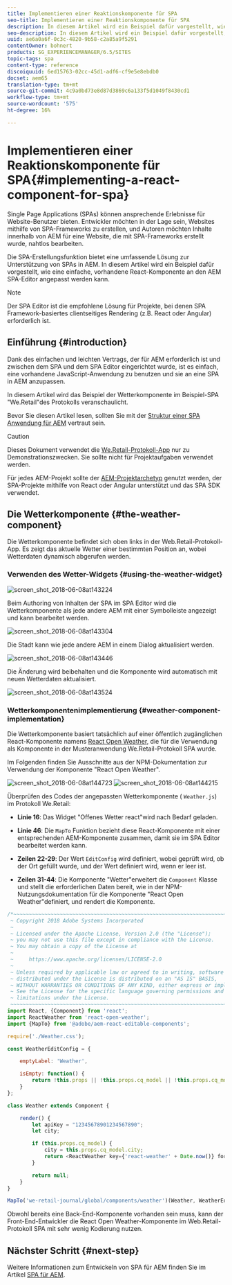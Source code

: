 ```yaml
---
title: Implementieren einer Reaktionskomponente für SPA
seo-title: Implementieren einer Reaktionskomponente für SPA
description: In diesem Artikel wird ein Beispiel dafür vorgestellt, wie eine einfache, vorhandene React-Komponente an den AEM SPA-Editor angepasst werden kann.
seo-description: In diesem Artikel wird ein Beispiel dafür vorgestellt, wie eine einfache, vorhandene React-Komponente an den AEM SPA-Editor angepasst werden kann.
uuid: ae6a0a6f-0c3c-4820-9b58-c2a85a9f5291
contentOwner: bohnert
products: SG_EXPERIENCEMANAGER/6.5/SITES
topic-tags: spa
content-type: reference
discoiquuid: 6ed15763-02cc-45d1-adf6-cf9e5e8ebdb0
docset: aem65
translation-type: tm+mt
source-git-commit: 4c9a0bd73e8d87d3869c6a133f5d1049f8430cd1
workflow-type: tm+mt
source-wordcount: '575'
ht-degree: 16%

---
```



# Implementieren einer Reaktionskomponente für SPA{#implementing-a-react-component-for-spa}

Single Page Applications (SPAs) können ansprechende Erlebnisse für Website-Benutzer bieten. Entwickler möchten in der Lage sein, Websites mithilfe von SPA-Frameworks zu erstellen, und Autoren möchten Inhalte innerhalb von AEM für eine Website, die mit SPA-Frameworks erstellt wurde, nahtlos bearbeiten.

Die SPA-Erstellungsfunktion bietet eine umfassende Lösung zur Unterstützung von SPAs in AEM. In diesem Artikel wird ein Beispiel dafür vorgestellt, wie eine einfache, vorhandene React-Komponente an den AEM SPA-Editor angepasst werden kann.

>[!NOTE]
>
>Der SPA Editor ist die empfohlene Lösung für Projekte, bei denen SPA Framework-basiertes clientseitiges Rendering (z.B. React oder Angular) erforderlich ist.

## Einführung {#introduction}

Dank des einfachen und leichten Vertrags, der für AEM erforderlich ist und zwischen dem SPA und dem SPA Editor eingerichtet wurde, ist es einfach, eine vorhandene JavaScript-Anwendung zu benutzen und sie an eine SPA in AEM anzupassen.

In diesem Artikel wird das Beispiel der Wetterkomponente im Beispiel-SPA &quot;We.Retail&quot;des Protokolls veranschaulicht.

Bevor Sie diesen Artikel lesen, sollten Sie mit der [Struktur einer SPA Anwendung für AEM](/help/sites-developing/spa-getting-started-react.md) vertraut sein.

>[!CAUTION]
>Dieses Dokument verwendet die [We.Retail-Protokoll-App](https://github.com/Adobe-Marketing-Cloud/aem-sample-we-retail-journal) nur zu Demonstrationszwecken. Sie sollte nicht für Projektaufgaben verwendet werden.
>
>Für jedes AEM-Projekt sollte der [AEM-Projektarchetyp](https://docs.adobe.com/content/help/de-DE/experience-manager-core-components/using/developing/archetype/overview.html) genutzt werden, der SPA-Projekte mithilfe von React oder Angular unterstützt und das SPA SDK verwendet.

## Die Wetterkomponente {#the-weather-component}

Die Wetterkomponente befindet sich oben links in der Web.Retail-Protokoll-App. Es zeigt das aktuelle Wetter einer bestimmten Position an, wobei Wetterdaten dynamisch abgerufen werden.

### Verwenden des Wetter-Widgets {#using-the-weather-widget}

![screen_shot_2018-06-08at143224](assets/screen_shot_2018-06-08at143224.png)

Beim Authoring von Inhalten der SPA im SPA Editor wird die Wetterkomponente als jede andere AEM mit einer Symbolleiste angezeigt und kann bearbeitet werden.

![screen_shot_2018-06-08at143304](assets/screen_shot_2018-06-08at143304.png)

Die Stadt kann wie jede andere AEM in einem Dialog aktualisiert werden.

![screen_shot_2018-06-08at143446](assets/screen_shot_2018-06-08at143446.png)

Die Änderung wird beibehalten und die Komponente wird automatisch mit neuen Wetterdaten aktualisiert.

![screen_shot_2018-06-08at143524](assets/screen_shot_2018-06-08at143524.png)

### Wetterkomponentenimplementierung {#weather-component-implementation}

Die Wetterkomponente basiert tatsächlich auf einer öffentlich zugänglichen React-Komponente namens [React Open Weather](https://www.npmjs.com/package/react-open-weather), die für die Verwendung als Komponente in der Musteranwendung We.Retail-Protokoll SPA wurde.

Im Folgenden finden Sie Ausschnitte aus der NPM-Dokumentation zur Verwendung der Komponente &quot;React Open Weather&quot;.

![screen_shot_2018-06-08at144723](assets/screen_shot_2018-06-08at144723.png) ![screen_shot_2018-06-08at144215](assets/screen_shot_2018-06-08at144215.png)

Überprüfen des Codes der angepassten Wetterkomponente ( `Weather.js`) im Protokoll We.Retail:

* **Linie 16**: Das Widget &quot;Offenes Wetter react&quot;wird nach Bedarf geladen.
* **Linie 46**: Die  `MapTo` Funktion bezieht diese React-Komponente mit einer entsprechenden AEM-Komponente zusammen, damit sie im SPA Editor bearbeitet werden kann.

* **Zeilen 22-29**: Der Wert  `EditConfig` wird definiert, wobei geprüft wird, ob der Ort gefüllt wurde, und der Wert definiert wird, wenn er leer ist.

* **Zeilen 31-44**: Die Komponente &quot;Wetter&quot;erweitert die  `Component` Klasse und stellt die erforderlichen Daten bereit, wie in der NPM-Nutzungsdokumentation für die Komponente &quot;React Open Weather&quot;definiert, und rendert die Komponente.

```javascript
/*~~~~~~~~~~~~~~~~~~~~~~~~~~~~~~~~~~~~~~~~~~~~~~~~~~~~~~~~~~~~~~~~~~~~~~~~~~~~~~
 ~ Copyright 2018 Adobe Systems Incorporated
 ~
 ~ Licensed under the Apache License, Version 2.0 (the "License");
 ~ you may not use this file except in compliance with the License.
 ~ You may obtain a copy of the License at
 ~
 ~     https://www.apache.org/licenses/LICENSE-2.0
 ~
 ~ Unless required by applicable law or agreed to in writing, software
 ~ distributed under the License is distributed on an "AS IS" BASIS,
 ~ WITHOUT WARRANTIES OR CONDITIONS OF ANY KIND, either express or implied.
 ~ See the License for the specific language governing permissions and
 ~ limitations under the License.
 ~~~~~~~~~~~~~~~~~~~~~~~~~~~~~~~~~~~~~~~~~~~~~~~~~~~~~~~~~~~~~~~~~~~~~~~~~~~~~*/
import React, {Component} from 'react';
import ReactWeather from 'react-open-weather';
import {MapTo} from '@adobe/aem-react-editable-components';

require('./Weather.css');

const WeatherEditConfig = {

    emptyLabel: 'Weather',

    isEmpty: function() {
        return !this.props || !this.props.cq_model || !this.props.cq_model.city || this.props.cq_model.city.trim().length < 1;
    }
};

class Weather extends Component {

    render() {
        let apiKey = "12345678901234567890";
        let city;

        if (this.props.cq_model) {
            city = this.props.cq_model.city;
            return <ReactWeather key={'react-weather' + Date.now()} forecast="today" apikey={apiKey} type="city" city={city} />
        }

        return null;
    }
}

MapTo('we-retail-journal/global/components/weather')(Weather, WeatherEditConfig);
```

Obwohl bereits eine Back-End-Komponente vorhanden sein muss, kann der Front-End-Entwickler die React Open Weather-Komponente im Web.Retail-Protokoll SPA mit sehr wenig Kodierung nutzen.

## Nächster Schritt {#next-step}

Weitere Informationen zum Entwickeln von SPA für AEM finden Sie im Artikel [SPA für AEM](/help/sites-developing/spa-architecture.md).
